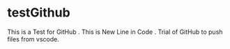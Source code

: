 ﻿# testGithub
This is a Test for GitHub .
This is New Line in Code .
Trial of GitHub to push files from vscode.